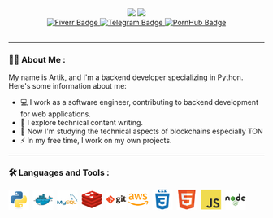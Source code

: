 <div id="header" align="center">
  <img src="https://i.giphy.com/media/v1.Y2lkPTc5MGI3NjExMGtqY3R5MG5sc2VwZDEwd2FsMHY1OTl2bzZkYnRtdnRiN2V6MzJ0bCZlcD12MV9pbnRlcm5hbF9naWZfYnlfaWQmY3Q9cw/LMt9638dO8dftAjtco/giphy.gif" width="100"/>
  <img src="https://i.giphy.com/media/v1.Y2lkPTc5MGI3NjExbmh6OTdzNnV5cGJuNG1peWp4NGR5dGJ6dG03cWlrcGFhOWNzcHRpMyZlcD12MV9pbnRlcm5hbF9naWZfYnlfaWQmY3Q9Zw/3osxYc2axjCJNsCXyE/giphy.gif" width="100"/>
</div>
<div id="badges" align="center">
  <a href="https://www.fiverr.com/artiksk">
    <img src="https://img.shields.io/badge/Fiverr-green?logo=fiverr&logoColor=white" alt="Fiverr Badge"/>
  </a>
  <a href="https://t.me/ArtiikSK">
    <img src="https://img.shields.io/badge/telegram-blue?logo=telegram&logoColor=white" alt="Telegram Badge"/>
  </a>
  <a href="https://www.youtube.com/watch?v=dQw4w9WgXcQ">
    <img src="https://img.shields.io/badge/PornHub-orange?logo=JAVASCRIPT&logoColor=white" alt="PornHub Badge"/>
  </a>
  
</div>
<div align="center">
  <img src="https://komarev.com/ghpvc/?username=ArtiikSK&style=flat-square&color=blue" alt=""/>
</div>

---

### :man_technologist: About Me :

My name is Artik, and I'm a backend developer specializing in Python. Here's some information about me:

- :computer: I work as a software engineer, contributing to backend development for web applications.
- :seedling: I explore technical content writing.
- :rocket: Now I'm studying the technical aspects of blockchains especially TON
- :zap: In my free time, I work on my own projects.

---

### :hammer_and_wrench: Languages and Tools :
<div>
  <img src="https://github.com/devicons/devicon/blob/master/icons/python/python-original.svg" title="Python" alt="Python" width="40" height="40"/>&nbsp;
  <img src="https://github.com/devicons/devicon/blob/master/icons/docker/docker-original.svg" title="Docker" alt="Docker" width="40" height="40"/>&nbsp;
  <img src="https://github.com/devicons/devicon/blob/master/icons/mysql/mysql-original-wordmark.svg" title="MySQL"  alt="MySQL" width="40" height="40"/>&nbsp;
  <img src="https://github.com/devicons/devicon/blob/master/icons/redis/redis-original.svg" title="Redis"  alt="Redis" width="40" height="40"/>&nbsp;
  <img src="https://github.com/devicons/devicon/blob/master/icons/git/git-original-wordmark.svg" title="Git" **alt="Git" width="40" height="40"/>
  <img src="https://github.com/devicons/devicon/blob/master/icons/amazonwebservices/amazonwebservices-plain-wordmark.svg" title="AWS" alt="AWS" width="40" height="40"/>&nbsp;
  <img src="https://github.com/devicons/devicon/blob/master/icons/css3/css3-plain-wordmark.svg"  title="CSS3" alt="CSS" width="40" height="40"/>&nbsp;
  <img src="https://github.com/devicons/devicon/blob/master/icons/html5/html5-original.svg" title="HTML5" alt="HTML" width="40" height="40"/>&nbsp;
  <img src="https://github.com/devicons/devicon/blob/master/icons/javascript/javascript-original.svg" title="JavaScript" alt="JavaScript" width="40" height="40"/>&nbsp;
  <img src="https://github.com/devicons/devicon/blob/master/icons/nodejs/nodejs-original-wordmark.svg" title="NodeJS" alt="NodeJS" width="40" height="40"/>&nbsp;
</div>
